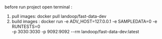 before run project open terminal : 
1. pull images: docker pull landoop/fast-data-dev
2. build images :
docker run -e ADV_HOST=127.0.0.1 -e SAMPLEDATA=0 -e RUNTESTS=0 \
-p 3030:3030 -p 9092:9092 --rm landoop/fast-data-dev:latest